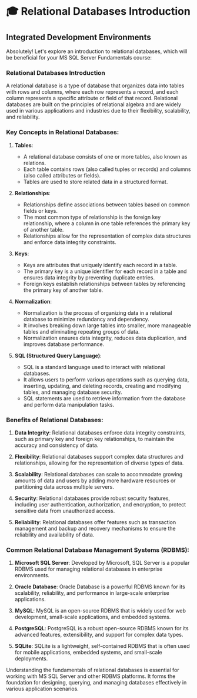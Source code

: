 # 🎓 Relational Databases Introduction

## Integrated Development Environments

Absolutely! Let's explore an introduction to relational databases, which will be beneficial for your MS SQL Server Fundamentals course:

### Relational Databases Introduction

A relational database is a type of database that organizes data into tables with rows and columns, where each row represents a record, and each column represents a specific attribute or field of that record. Relational databases are built on the principles of relational algebra and are widely used in various applications and industries due to their flexibility, scalability, and reliability.

### Key Concepts in Relational Databases:

1. **Tables**:
   - A relational database consists of one or more tables, also known as relations.
   - Each table contains rows (also called tuples or records) and columns (also called attributes or fields).
   - Tables are used to store related data in a structured format.

2. **Relationships**:
   - Relationships define associations between tables based on common fields or keys.
   - The most common type of relationship is the foreign key relationship, where a column in one table references the primary key of another table.
   - Relationships allow for the representation of complex data structures and enforce data integrity constraints.

3. **Keys**:
   - Keys are attributes that uniquely identify each record in a table.
   - The primary key is a unique identifier for each record in a table and ensures data integrity by preventing duplicate entries.
   - Foreign keys establish relationships between tables by referencing the primary key of another table.

4. **Normalization**:
   - Normalization is the process of organizing data in a relational database to minimize redundancy and dependency.
   - It involves breaking down large tables into smaller, more manageable tables and eliminating repeating groups of data.
   - Normalization ensures data integrity, reduces data duplication, and improves database performance.

5. **SQL (Structured Query Language)**:
   - SQL is a standard language used to interact with relational databases.
   - It allows users to perform various operations such as querying data, inserting, updating, and deleting records, creating and modifying tables, and managing database security.
   - SQL statements are used to retrieve information from the database and perform data manipulation tasks.

### Benefits of Relational Databases:

1. **Data Integrity**: Relational databases enforce data integrity constraints, such as primary key and foreign key relationships, to maintain the accuracy and consistency of data.

2. **Flexibility**: Relational databases support complex data structures and relationships, allowing for the representation of diverse types of data.

3. **Scalability**: Relational databases can scale to accommodate growing amounts of data and users by adding more hardware resources or partitioning data across multiple servers.

4. **Security**: Relational databases provide robust security features, including user authentication, authorization, and encryption, to protect sensitive data from unauthorized access.

5. **Reliability**: Relational databases offer features such as transaction management and backup and recovery mechanisms to ensure the reliability and availability of data.

### Common Relational Database Management Systems (RDBMS):

1. **Microsoft SQL Server**: Developed by Microsoft, SQL Server is a popular RDBMS used for managing relational databases in enterprise environments.

2. **Oracle Database**: Oracle Database is a powerful RDBMS known for its scalability, reliability, and performance in large-scale enterprise applications.

3. **MySQL**: MySQL is an open-source RDBMS that is widely used for web development, small-scale applications, and embedded systems.

4. **PostgreSQL**: PostgreSQL is a robust open-source RDBMS known for its advanced features, extensibility, and support for complex data types.

5. **SQLite**: SQLite is a lightweight, self-contained RDBMS that is often used for mobile applications, embedded systems, and small-scale deployments.

Understanding the fundamentals of relational databases is essential for working with MS SQL Server and other RDBMS platforms. It forms the foundation for designing, querying, and managing databases effectively in various application scenarios.
